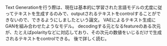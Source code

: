 Text Generationを行う際は、現在は基本的に学習された言語モデルの尤度に従ってテキストを生成するのみで、outputされるテキストをcontrolすることができないので、できるようにしましたという論文。
VAEによるテキスト生成にGANを組み合わせたようなモデル。
decodingする元となるfeatureのある次元が、たとえばpolarityなどに対応しており、その次元の数値をいじるだけで生成されるテキストをcontrolできる。
後で詳しく読む。
